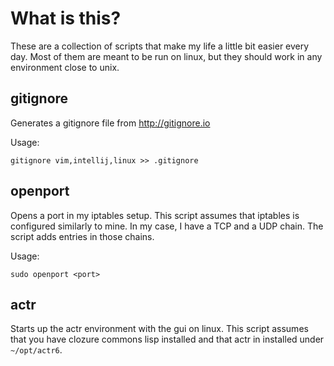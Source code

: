 What is this?
=============

These are a collection of scripts that make my life a little bit easier every
day. Most of them are meant to be run on linux, but they should work in any
environment close to unix.

gitignore
---------

Generates a gitignore file from http://gitignore.io

Usage:

	gitignore vim,intellij,linux >> .gitignore

openport
--------

Opens a port in my iptables setup. This script assumes that iptables is
configured similarly to mine. In my case, I have a TCP and a UDP chain. The
script adds entries in those chains.

Usage:

	sudo openport <port>

actr
----

Starts up the actr environment with the gui on linux. This script assumes that
you have clozure commons lisp installed and that actr in installed under 
`~/opt/actr6`.

